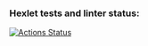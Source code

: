 ### Hexlet tests and linter status:
[![Actions Status](https://github.com/Daniell010/java-project-78/workflows/hexlet-check/badge.svg)](https://github.com/Daniell010/java-project-78/actions)